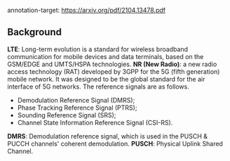 
annotation-target: https://arxiv.org/pdf/2104.13478.pdf

## Background
**LTE**: Long-term evolution is a standard for wireless broadband communication for mobile devices and data terminals, based on the GSM/EDGE and UMTS/HSPA technologies.
**NR (New Radio)**: a new radio access technology (RAT) developed by 3GPP for the 5G (fifth generation) mobile network. It was designed to be the global standard for the air interface of 5G networks.
The reference signals are as follows.
+ Demodulation Reference Signal (DMRS);
+ Phase Tracking Reference Signal (PTRS);
+ Sounding Reference Signal (SRS);
+ Channel State Information Reference Signal (CSI-RS).

**DMRS**: Demodulation reference signal, which is used in the PUSCH & PUCCH channels' coherent demodulation.
**PUSCH**: Physical Uplink Shared Channel.

